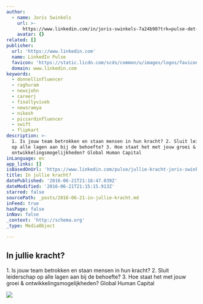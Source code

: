 ```yaml
---
author:
  - name: Joris Swinkels
    url: >-
      https://www.linkedin.com/in/joris-swinkels-7a24b98?trk=pulse-det-athr_prof-art_hdr
    avatar: {}
related: []
publisher:
  url: 'https://www.linkedin.com'
  name: LinkedIn Pulse
  favicon: 'https://static.licdn.com/scds/common/u/images/logos/favicons/v1/favicon.ico'
  domain: www.linkedin.com
keywords:
  - donnellinfluencer
  - raghuram
  - newsjohn
  - careerj
  - finallyvivek
  - newsramya
  - nikesh
  - piccardinfluencer
  - swift
  - flipkart
description: >-
  1. Is jouw team betrokken en staan mensen in hun kracht? 2. Sluit leiderschap
  op alle lagen aan bij de behoefte? 3. Hoe staat het met jouw groei &
  ontwikkelingsmogelijkheden? Global Human Capital
inLanguage: en
app_links: []
isBasedOnUrl: 'https://www.linkedin.com/pulse/jullie-kracht-joris-swinkels?trk=mp-author-card'
title: In jullie kracht?
datePublished: '2016-06-21T21:16:47.039Z'
dateModified: '2016-06-21T21:15:15.913Z'
starred: false
sourcePath: _posts/2016-06-21-in-jullie-kracht.md
inFeed: true
hasPage: false
inNav: false
_context: 'http://schema.org'
_type: MediaObject

---
```

<article style=""><h1>In jullie kracht?</h1><p>1. Is jouw team betrokken en staan mensen in hun kracht? 2. Sluit leiderschap op alle lagen aan bij de behoefte? 3. Hoe staat het met jouw groei &amp; ontwikkelingsmogelijkheden? Global Human Capital</p><img src="https://media.licdn.com/mpr/mpr/AAEAAQAAAAAAAAK-AAAAJDcwYmQ0Y2Y3LTJjOWEtNGVlNS05YzhmLWQxYTc0YWVmZTk1Yw.jpg" /></article>